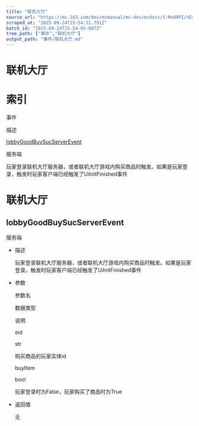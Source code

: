 ```yaml
---
title: "联机大厅"
source_url: "https://mc.163.com/dev/mcmanual/mc-dev/mcdocs/1-ModAPI/%E4%BA%8B%E4%BB%B6/%E8%81%94%E6%9C%BA%E5%A4%A7%E5%8E%85.html"
scraped_at: "2025-09-24T15:54:31.791Z"
batch_id: "2025-09-24T15-54-05-087Z"
tree_path: ["事件","联机大厅"]
output_path: "事件/联机大厅.md"
---
```


#  联机大厅

#  索引

事件

描述

[lobbyGoodBuySucServerEvent](/事件/联机大厅#lobbygoodbuysucserverevent)

服务端

玩家登录联机大厅服务器，或者联机大厅游戏内购买商品时触发。如果是玩家登录，触发时玩家客户端已经触发了UiInitFinished事件

#  联机大厅

##  lobbyGoodBuySucServerEvent

服务端

*   描述
    
    玩家登录联机大厅服务器，或者联机大厅游戏内购买商品时触发。如果是玩家登录，触发时玩家客户端已经触发了UiInitFinished事件
    
*   参数
    
    参数名
    
    数据类型
    
    说明
    
    eid
    
    str
    
    购买商品的玩家实体id
    
    buyItem
    
    bool
    
    玩家登录时为False，玩家购买了商品时为True
    
*   返回值
    
    无